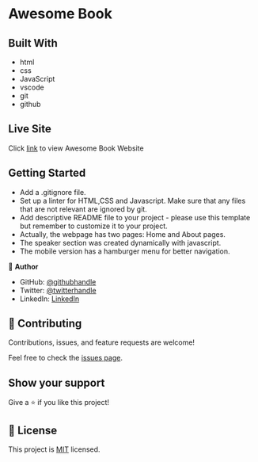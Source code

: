 # Awesome Book

## Built With

- html
- css
- JavaScript
- vscode
- git
- github

## Live Site
Click [link](https://awesomebooks9.netlify.app/) to view Awesome Book Website

## Getting Started

- Add a .gitignore file.
- Set up a linter for HTML,CSS and Javascript. Make sure that any files that are not relevant are ignored by git.
- Add descriptive README file to your project - please use this template but remember to customize it to your project.
- Actually, the webpage has two pages: Home and About pages.
- The speaker section was created dynamically with javascript.
- The mobile version has a hamburger menu for better navigation.

👤 **Author**

- GitHub: [@githubhandle](https://www.linkedin.com/in/paul-oluyemi-193966ab)
- Twitter: [@twitterhandle](https://twitter.com/OluyemiPaul99)
- LinkedIn: [LinkedIn](https://linkedin.com/in/paul-oluyemi-193966ab)

## 🤝 Contributing

Contributions, issues, and feature requests are welcome!

Feel free to check the [issues page](../../issues/).

## Show your support

Give a ⭐️ if you like this project!



## 📝 License

This project is [MIT](./MIT.md) licensed.
